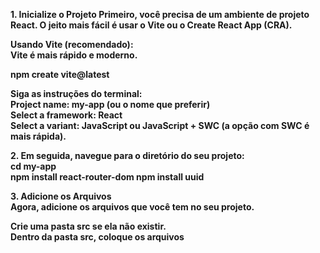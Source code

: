 <strong>1. Inicialize o Projeto<strong>
Primeiro, você precisa de um ambiente de projeto React. O jeito mais fácil é usar o Vite ou o Create React App (CRA).<br>

Usando Vite (recomendado):<br>
Vite é mais rápido e moderno.<br>

npm create vite@latest<br>

Siga as instruções do terminal:<br>
Project name: my-app (ou o nome que preferir)<br>
Select a framework: React<br>
Select a variant: JavaScript ou JavaScript + SWC (a opção com SWC é mais rápida).<br>

<strong>2. Em seguida, navegue para o diretório do seu projeto:<strong><br>
cd my-app<br>
npm install react-router-dom
npm install uuid

<strong>3. Adicione os Arquivos<strong><br>
Agora, adicione os arquivos que você tem no seu projeto.<br>

Crie uma pasta src se ela não existir.<br>
Dentro da pasta src, coloque os arquivos<br>
